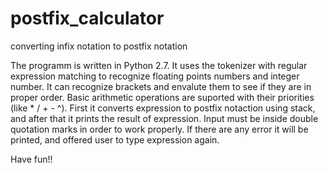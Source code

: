# postfix_calculator
converting infix notation to postfix notation

The programm is written in Python 2.7. It uses the tokenizer with regular expression matching to recognize floating points numbers and integer number. It can 
recognize brackets and envalute them to see if they are in proper order. 
Basic arithmetic operations are suported with their priorities (like * / + - ^). 
First it converts expression to postfix notaction using stack, and after that it prints the result of expression. 
Input must be inside double quotation marks in order to work properly. 
If there are any error it will be printed, and offered user to type expression again.

Have fun!!
